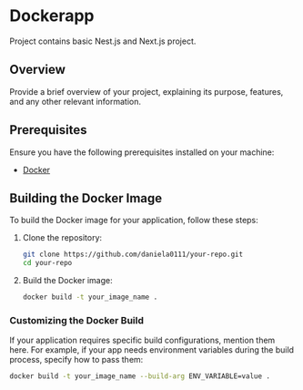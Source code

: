 # Dockerapp

Project contains basic Nest.js and Next.js project. 


## Overview

Provide a brief overview of your project, explaining its purpose, features, and any other relevant information.

## Prerequisites

Ensure you have the following prerequisites installed on your machine:

- [Docker](https://www.docker.com/get-started)


## Building the Docker Image

To build the Docker image for your application, follow these steps:

1. Clone the repository:

    ```bash
    git clone https://github.com/daniela0111/your-repo.git
    cd your-repo
    ```

2. Build the Docker image:

    ```bash
    docker build -t your_image_name .
    ```

### Customizing the Docker Build

If your application requires specific build configurations, mention them here. For example, if your app needs environment variables during the build process, specify how to pass them:

```bash
docker build -t your_image_name --build-arg ENV_VARIABLE=value .


